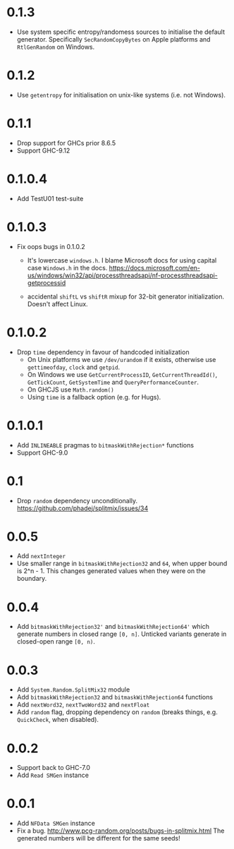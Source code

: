 # 0.1.3

- Use system specific entropy/randomess sources to initialise the default generator.
  Specifically `SecRandomCopyBytes` on Apple platforms and
  `RtlGenRandom` on Windows.

# 0.1.2

- Use `getentropy` for initialisation on unix-like systems (i.e. not Windows).

# 0.1.1

- Drop support for GHCs prior 8.6.5
- Support GHC-9.12

# 0.1.0.4

- Add TestU01 test-suite

# 0.1.0.3

- Fix oops bugs in 0.1.0.2

  - It's lowercase `windows.h`.
    I blame Microsoft docs for using capital case `Windows.h` in the docs.
    https://docs.microsoft.com/en-us/windows/win32/api/processthreadsapi/nf-processthreadsapi-getprocessid

  - accidental `shiftL` vs `shiftR` mixup for 32-bit generator initialization.
    Doesn't affect Linux.

# 0.1.0.2

- Drop `time` dependency in favour of handcoded initialization
  - On Unix platforms we use `/dev/urandom` if it exists,
    otherwise use `gettimeofday`, `clock` and `getpid`.
  - On Windows we use `GetCurrentProcessID`, `GetCurrentThreadId()`,
    `GetTickCount`, `GetSystemTime` and `QueryPerformanceCounter`.
  - On GHCJS use `Math.random()`
  - Using `time` is a fallback option (e.g. for Hugs).

# 0.1.0.1

- Add `INLINEABLE` pragmas to `bitmaskWithRejection*` functions
- Support GHC-9.0

# 0.1

- Drop `random` dependency unconditionally.
  https://github.com/phadej/splitmix/issues/34

# 0.0.5

- Add `nextInteger`
- Use smaller range in `bitmaskWithRejection32` and `64`,
  when upper bound is 2^n - 1.
  This changes generated values when they were on the boundary.

# 0.0.4

- Add `bitmaskWithRejection32'` and `bitmaskWithRejection64'`
  which generate numbers in closed range `[0, n]`.
  Unticked variants generate in closed-open range `[0, n)`.

# 0.0.3

- Add `System.Random.SplitMix32` module
- Add `bitmaskWithRejection32` and `bitmaskWithRejection64` functions
- Add `nextWord32`, `nextTwoWord32` and `nextFloat`
- Add `random` flag, dropping dependency on `random`
  (breaks things, e.g. `QuickCheck`, when disabled).

# 0.0.2

- Support back to GHC-7.0
- Add `Read SMGen` instance

# 0.0.1

- Add `NFData SMGen` instance
- Fix a bug. http://www.pcg-random.org/posts/bugs-in-splitmix.html
  The generated numbers will be different for the same seeds!
